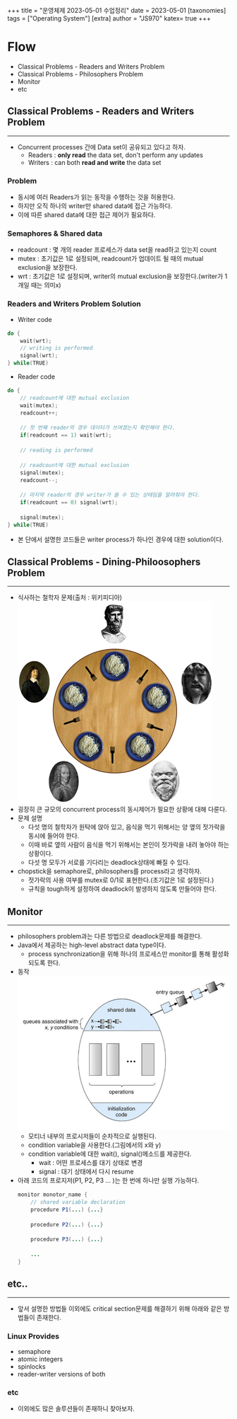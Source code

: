 +++
title = "운영체제 2023-05-01 수업정리"
date = 2023-05-01
[taxonomies]
tags = ["Operating System"]
[extra]
author = "JS970"
katex= true
+++
# Flow
- Classical Problems - Readers and Writers Problem
- Classical Problems - Philosophers Problem
- Monitor
- etc

## Classical Problems - Readers and Writers Problem
---
- Concurrent processes 간에 Data set이 공유되고 있다고 하자.
	- Readers : **only read** the data set, don't perform any updates
	- Writers : can both **read and write** the data set

### Problem
- 동시에 여러 Readers가 읽는 동작을 수행하는 것을 허용한다. 
- 하지만 오직 하나의 writer만 shared data에 접근 가능하다.
- 이에 따른 shared data에 대한 접근 제어가 필요하다.

### Semaphores & Shared data
- readcount : 몇 개의 reader 프로세스가 data set을 read하고 있는지 count
- mutex : 초기값은 1로 설정되며, readcount가 업데이트 될 때의 mutual exclusion을 보장한다.
- wrt : 초기값은 1로 설정되며, writer의 mutual exclusion을 보장한다.(writer가 1개일 때는 의미x)

### Readers and Writers Problem Solution
- Writer code
```c
do {
	wait(wrt);
	// writing is performed
	signal(wrt);
} while(TRUE)
```
- Reader code
```c
do {
	// readcount에 대한 mutual exclusion
	wait(mutex);
	readcount++;

	// 첫 번째 reader의 경우 데이터가 쓰여졌는지 확인해야 한다.
	if(readcount == 1) wait(wrt);
	
	// reading is performed

	// readcount에 대한 mutual exclusion
	signal(mutex);
	readcount--;

	// 마지막 reader의 경우 writer가 쓸 수 있는 상태임을 알려줘야 한다.
	if(readcount == 0) signal(wrt);
	
	signal(mutex);
} while(TRUE)
```
- 본 단에서 설명한 코드들은 writer process가 하나인 경우에 대한 solution이다.

## Classical Problems - Dining-Philoosophers Problem
---
- 식사하는 철학자 문제(출처 : 위키피디아)![Dining Philosophers Problem](/image/OS/dining_philosophers.png)
- 굉장히 큰 규모의 concurrent process의 동시제어가 필요한 상황에 대해 다룬다.
- 문제 설명
	- 다섯 명의 철학자가 원탁에 앉아 있고, 음식을 먹기 위해서는 양 옆의 젓가락을 동시에 들어야 한다.
	- 이때 바로 옆의 사람이 음식을 먹기 위해서는 본인이 젓가락을 내려 놓아야 하는 상황이다.
	- 다섯 명 모두가 서로를 기다리는 deadlock상태에 빠질 수 있다.
- chopstick을 semaphore로, philosophers를 process라고 생각하자.
	- 젓가락의 사용 여부를 mutex로 0/1로 표현한다.(초기값은 1로 설정된다.)
	- 규칙을 tough하게 설정하여 deadlock이 발생하지 않도록 만들어야 한다.

## Monitor
---
- philosophers problem과는 다른 방법으로 deadlock문제를 해결한다.
- Java에서 제공하는 high-level abstract data type이다.
	- process synchronization을 위해 하나의 프로세스만 monitor를 통해 활성화되도록 한다.
- 동작![Monitor](/image/OS/monitor.png)
	- 모티너 내부의 프로시저들이 순차적으로 실행된다.
	- condition variable을 사용한다.(그림에서의 x와 y)
	- condition variable에 대한 wait(), signal()메소드를 제공한다.
		- wait : 어떤 프로세스를 대기 상태로 변경
		- signal : 대기 상태에서 다시 resume
- 아래 코드의 프로지저(P1, P2, P3 ... )는 한 번에 하나만 실행 가능하다.
	```java
	monitor monotor_name {
		// shared variable declaration
		procedure P1(...) {...}
		
		procedure P2(...) {...}
		
		procedure P3(...) {...}
	
		...
	}
	```

## etc..
---
- 앞서 설명한 방법들 이외에도 critical section문제를 해결하기 위해 아래와 같은 방법들이 존재한다.

### Linux Provides
- semaphore
- atomic integers
- spinlocks
- reader-writer versions of both

### etc
- 이외에도 많은 솔루션들이 존재하니 찾아보자.

